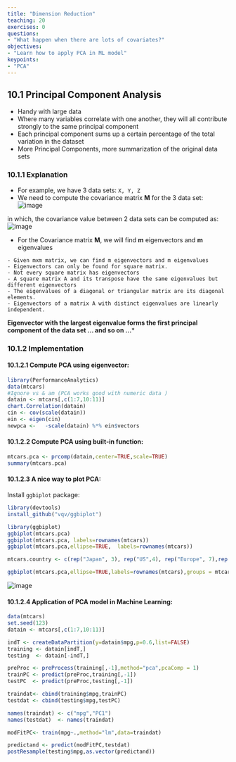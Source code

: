 ```yaml
---
title: "Dimension Reduction"
teaching: 20
exercises: 0
questions:
- "What happen when there are lots of covariates?"
objectives:
- "Learn how to apply PCA in ML model"
keypoints:
- "PCA"
---
```


## 10.1 Principal Component Analysis
- Handy with large data
- Where many variables correlate with one another, they will all contribute strongly to the same principal component
- Each principal component sums up a certain percentage of the total variation in the dataset
- More Principal Components, more summarization of the original data sets

### 10.1.1 Explanation
- For example, we have 3 data sets: `X, Y, Z`
- We need to compute the covariance matrix **M** for the 3 data set:
![image](https://user-images.githubusercontent.com/43855029/114459677-d67c0980-9bae-11eb-85b2-758a98f0cd29.png)

in which, the covariance value between 2 data sets can be computed as:
![image](https://user-images.githubusercontent.com/43855029/114459740-ea277000-9bae-11eb-9259-8ef1b233c0fa.png)

- For the Covariance matrix **M**, we will find **m** eigenvectors and **m** eigenvalues

```
- Given mxm matrix, we can find m eigenvectors and m eigenvalues
- Eigenvectors can only be found for square matrix.
- Not every square matrix has eigenvectors
- A square matrix A and its transpose have the same eigenvalues but different eigenvectors
- The eigenvalues of a diagonal or triangular matrix are its diagonal elements.
- Eigenvectors of a matrix A with distinct eigenvalues are linearly independent.
```

**Eigenvector with the largest eigenvalue forms the first principal component of the data set
… and so on …***

### 10.1.2 Implementation
#### 10.1.2.1 Compute PCA using eigenvector:
```r
library(PerformanceAnalytics)
data(mtcars)
#Ignore vs & am (PCA works good with numeric data )
datain <- mtcars[,c(1:7,10:11)]
chart.Correlation(datain)
cin <- cov(scale(datain))
ein <- eigen(cin)
newpca <-   -scale(datain) %*% ein$vectors
```

#### 10.1.2.2 Compute PCA using built-in function:
```r
mtcars.pca <- prcomp(datain,center=TRUE,scale=TRUE)
summary(mtcars.pca)
```

#### 10.1.2.3 A nice way to plot PCA:
Install `ggbiplot` package:
```r
library(devtools)
install_github("vqv/ggbiplot")
``` 

```r
library(ggbiplot)
ggbiplot(mtcars.pca)
ggbiplot(mtcars.pca, labels=rownames(mtcars))
ggbiplot(mtcars.pca,ellipse=TRUE,  labels=rownames(mtcars))

mtcars.country <- c(rep("Japan", 3), rep("US",4), rep("Europe", 7),rep("US",3), "Europe", rep("Japan", 3), rep("US",4), rep("Europe", 3), "US", rep("Europe", 3))

ggbiplot(mtcars.pca,ellipse=TRUE,labels=rownames(mtcars),groups = mtcars.country)
```
![image](https://user-images.githubusercontent.com/43855029/114462147-aa618800-9bb0-11eb-8123-919e89fdfc0c.png)

#### 10.1.2.4 Application of PCA model in Machine Learning:

```r
data(mtcars)
set.seed(123)
datain <- mtcars[,c(1:7,10:11)]

indT <- createDataPartition(y=datain$mpg,p=0.6,list=FALSE)
training <- datain[indT,]
testing  <- datain[-indT,]

preProc <- preProcess(training[,-1],method="pca",pcaComp = 1)
trainPC <- predict(preProc,training[,-1])
testPC  <- predict(preProc,testing[,-1])

traindat<- cbind(training$mpg,trainPC)
testdat <- cbind(testing$mpg,testPC)

names(traindat) <- c("mpg","PC1")
names(testdat)  <- names(traindat) 

modFitPC<- train(mpg~.,method="lm",data=traindat)

predictand <- predict(modFitPC,testdat)
postResample(testing$mpg,as.vector(predictand))
```
